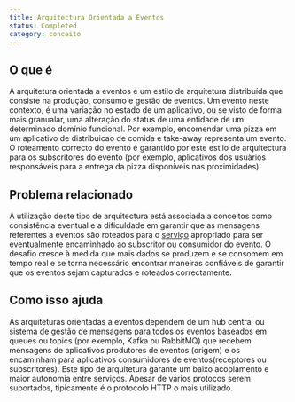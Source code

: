 ```yaml
---
title: Arquitectura Orientada a Eventos
status: Completed
category: conceito
---
```


## O que é

A arquitetura orientada a eventos é um estilo de arquitetura distribuída que consiste na produção, consumo e gestão de eventos. Um evento neste contexto, é uma variação no estado de um aplicativo, ou se visto de forma mais granualar, uma alteração do status de uma entidade de um determinado domínio funcional. Por exemplo, encomendar uma pizza em um aplicativo de distribuicao de comida e take-away representa um evento. O roteamento correcto do evento é garantido por este estilo de arquitectura para os subscritores do evento (por exemplo, aplicativos dos usuàrios responsáveis para a entrega da pizza disponíveis nas proximidades).

## Problema relacionado

A utilização deste tipo de arquitectura está associada a conceitos como consistência eventual e a dificuldade em garantir que as mensagens referentes a eventos são roteados para o [serviço](/pt-br/service/) apropriado para ser eventualmente encaminhado ao subscritor ou consumidor do evento. O desafio cresce à medida que mais dados se produzem e se consomem em tempo real e se torna necessário encontrar maneiras confiáveis de garantir que os eventos sejam capturados e roteados correctamente.

## Como isso ajuda

As arquiteturas orientadas a eventos dependem de um hub central ou sistema de gestão de mensagens para todos os eventos baseados em queues ou topics (por exemplo, Kafka ou RabbitMQ) que recebem mensagens de aplicativos produtores de eventos (origem) e os encaminham para aplicativos consumidores de eventos(receptores ou subscritores). Este tipo de arquitetura garante um baixo acoplamento e maior autonomia entre  serviços. Apesar de varios protocos serem suportados, tipicamente é o protocolo HTTP o mais utilizado.
